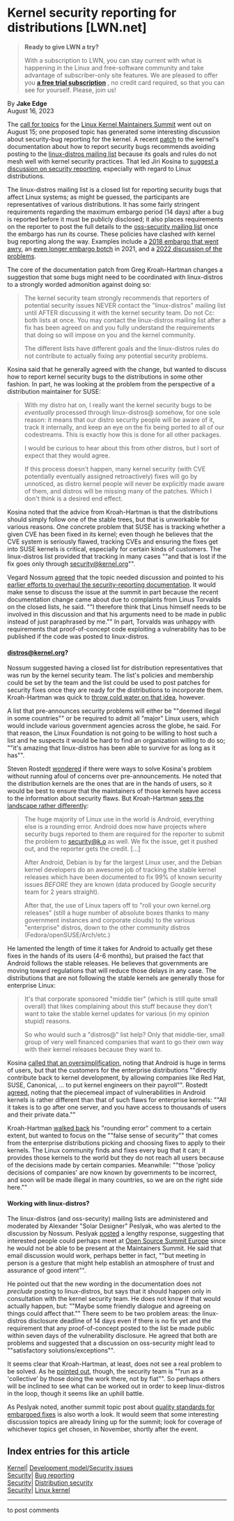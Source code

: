 # Kernel security reporting for distributions [LWN.net]

> **Ready to give LWN a try?**
> 
> With a subscription to LWN, you can stay current with what is happening in the Linux and free-software community and take advantage of subscriber-only site features. We are pleased to offer you **[a free trial subscription](https://lwn.net/Promo/nst-trial/claim)** , no credit card required, so that you can see for yourself. Please, join us! 

By **Jake Edge**  
August 16, 2023 

The [call for topics](/Articles/941660/) for the [Linux Kernel Maintainers Summit](https://events.linuxfoundation.org/linux-kernel-maintainer-summit/) went out on August 15; one proposed topic has generated some interesting discussion about security-bug reporting for the kernel. A recent [patch](https://git.kernel.org/pub/scm/linux/kernel/git/torvalds/linux.git/commit/?id=4fee0915e649b) to the kernel's documentation about how to report security bugs recommends avoiding posting to the [linux-distros mailing list](https://oss-security.openwall.org/wiki/mailing-lists/distros) because its goals and rules do not mesh well with kernel security practices. That led Jiri Kosina to [suggest a discussion on security reporting](/ml/ksummit-discuss/nycvar.YFH.7.76.2308150927190.14207@cbobk.fhfr.pm/), especially with regard to Linux distributions. 

The linux-distros mailing list is a closed list for reporting security bugs that affect Linux systems; as might be guessed, the participants are representatives of various distributions. It has some fairly stringent requirements regarding the maximum embargo period (14 days) after a bug is reported before it must be publicly disclosed; it also places requirements on the reporter to post the full details to the [oss-security mailing list](https://oss-security.openwall.org/wiki/mailing-lists/oss-security) once the embargo has run its course. These policies have clashed with kernel bug reporting along the way. Examples include a [2018 embargo that went awry](/Articles/762512/), an [even longer embargo botch](/Articles/874069/) in 2021, and a [2022 discussion of the problems](/Articles/896829/). 

The core of the documentation patch from Greg Kroah-Hartman changes a suggestion that some bugs might need to be coordinated with linux-distros to a strongly worded admonition against doing so: 

> The kernel security team strongly recommends that reporters of potential security issues NEVER contact the "linux-distros" mailing list until AFTER discussing it with the kernel security team. Do not Cc: both lists at once. You may contact the linux-distros mailing list after a fix has been agreed on and you fully understand the requirements that doing so will impose on you and the kernel community. 
> 
> The different lists have different goals and the linux-distros rules do not contribute to actually fixing any potential security problems. 

Kosina said that he generally agreed with the change, but wanted to discuss how to report kernel security bugs to the distributions in some other fashion. In part, he was looking at the problem from the perspective of a distribution maintainer for SUSE: 

> With my distro hat on, I really want the kernel security bugs to be *eventually* processed through linux-distros@ somehow, for one sole reason: it means that our distro security people will be aware of it, track it internally, and keep an eye on the fix being ported to all of our codestreams. This is exactly how this is done for all other packages. 
> 
> I would be curious to hear about this from other distros, but I sort of expect that they would agree. 
> 
> If this process doesn't happen, many kernel security (with CVE potentially eventually assigned retroactively) fixes will go by unnoticed, as distro kernel people will never be explicitly made aware of them, and distros will be missing many of the patches. Which I don't think is a desired end effect. 

Kosina noted that the advice from Kroah-Hartman is that the distributions should simply follow one of the stable trees, but that is unworkable for various reasons. One concrete problem that SUSE has is tracking whether a given CVE has been fixed in its kernel; even though he believes that the CVE system is seriously flawed, tracking CVEs and ensuring the fixes get into SUSE kernels is critical, especially for certain kinds of customers. The linux-distros list provided that tracking in many cases ""and that is lost if the fix goes only through security@kernel.org"". 

Vegard Nossum [agreed](/ml/ksummit-discuss/658e739b-c164-c360-d6a3-eb4fb15ae02e@oracle.com/) that the topic needed discussion and pointed to his [earlier efforts to overhaul the security-reporting documentation](/ml/linux-kernel/20230305220010.20895-1-vegard.nossum@oracle.com/). It would make sense to discuss the issue at the summit in part because the recent documentation change came about due to complaints from Linus Torvalds on the closed lists, he said. ""I therefore think that Linus himself needs to be involved in this discussion and that his arguments need to be made in public instead of just paraphrased by me."" In part, Torvalds was unhappy with requirements that proof-of-concept code exploiting a vulnerability has to be published if the code was posted to linux-distros. 

#### distros@kernel.org?

Nossum suggested having a closed list for distribution representatives that was run by the kernel security team. The list's policies and membership could be set by the team and the list could be used to post patches for security fixes once they are ready for the distributions to incorporate them. Kroah-Hartman was quick to [throw cold water on that idea](/ml/ksummit-discuss/2023081515-lake-spotty-6a3a@gregkh/), however. 

A list that pre-announces security problems will either be ""deemed illegal in some countries"" or be required to admit all "major" Linux users, which would include various government agencies across the globe, he said. For that reason, the Linux Foundation is not going to be willing to host such a list and he suspects it would be hard to find an organization willing to do so; ""it's amazing that linux-distros has been able to survive for as long as it has"". 

Steven Rostedt [wondered](/ml/ksummit-discuss/20230815084253.7091083e@gandalf.local.home/) if there were ways to solve Kosina's problem without running afoul of concerns over pre-announcements. He noted that the distribution kernels are the ones that are in the hands of users, so it would be best to ensure that the maintainers of those kernels have access to the information about security flaws. But Kroah-Hartman [sees the landscape rather differently](/ml/ksummit-discuss/2023081540-vindicate-caterer-33c6@gregkh/): 

> The huge majority of Linux use in the world is Android, everything else is a rounding error. Android does now have projects where security bugs reported to them are required for the reporter to submit the problem to security@k.o as well. We fix the issue, get it pushed out, and the reporter gets the credit. [...] 
> 
> After Android, Debian is by far the largest Linux user, and the Debian kernel developers do an awesome job of tracking the stable kernel releases which have been documented to fix 99% of known security issues _BEFORE_ they are known (data produced by Google security team for 2 years straight). 
> 
> After that, the use of Linux tapers off to "roll your own kernel.org releases" (still a huge number of absolute boxes thanks to many government instances and corporate clouds) to the various "enterprise" distros, down to the other community distros (Fedora/openSUSE/Arch/etc.) 

He lamented the length of time it takes for Android to actually get these fixes in the hands of its users (4-6 months), but praised the fact that Android follows the stable releases. He believes that governments are moving toward regulations that will reduce those delays in any case. The distributions that are not following the stable kernels are generally those for enterprise Linux: 

> It's that corporate sponsored "middle tier" (which is still quite small overall) that likes complaining about this stuff because they don't want to take the stable kernel updates for various (in my opinion stupid) reasons. 
> 
> So who would such a "distros@" list help? Only that middle-tier, small group of very well financed companies that want to go their own way with their kernel releases because they want to. 

Kosina [called that an oversimplification](/ml/ksummit-discuss/nycvar.YFH.7.76.2308160005300.14207@cbobk.fhfr.pm/), noting that Android is huge in terms of users, but that the customers for the enterprise distributions ""directly contribute back to kernel development, by allowing companies like Red Hat, SUSE, Canonical, ... to put kernel engineers on their payroll"". Rostedt [agreed](/ml/ksummit-discuss/20230815183120.0c92a759@gandalf.local.home/), noting that the piecemeal impact of vulnerabilities in Android kernels is rather different than that of such flaws for enterprise kernels: ""All it takes is to go after one server, and you have access to thousands of users and their private data."" 

Kroah-Hartman [walked back](/ml/ksummit-discuss/2023081641-unstitch-kangaroo-a2c1@gregkh/) his "rounding error" comment to a certain extent, but wanted to focus on the ""false sense of security"" that comes from the enterprise distributions picking and choosing fixes to apply to their kernels. The Linux community finds and fixes every bug that it can; it provides those kernels to the world but they do not reach all users because of the decisions made by certain companies. Meanwhile: ""those 'policy decisions of companies' are now known by governments to be incorrect, and soon will be made illegal in many countries, so we are on the right side here."" 

#### Working with linux-distros?

The linux-distros (and oss-security) mailing lists are administered and moderated by Alexander "Solar Designer" Peslyak, who was alerted to the discussion by Nossum. Peslyak [posted](/ml/ksummit-discuss/20230816152621.GA8252@openwall.com/) a lengthy response, suggesting that interested people could perhaps meet at [Open Source Summit Europe](https://events.linuxfoundation.org/open-source-summit-europe/) since he would not be able to be present at the Maintainers Summit. He said that email discussion would work, perhaps better in fact, ""but meeting in person is a gesture that might help establish an atmosphere of trust and assurance of good intent"". 

He pointed out that the new wording in the documentation does not _preclude_ posting to linux-distros, but says that it should happen only in consultation with the kernel security team. He does not know if that would actually happen, but: ""Maybe some friendly dialogue and agreeing on things could affect that."" There seem to be two problem areas: the linux-distros disclosure deadline of 14 days even if there is no fix yet and the requirement that any proof-of-concept posted to the list be made public within seven days of the vulnerability disclosure. He agreed that both are problems and suggested that a discussion on oss-security might lead to ""satisfactory solutions/exceptions"". 

It seems clear that Kroah-Hartman, at least, does not see a real problem to be solved. As he [pointed out](/ml/ksummit-discuss/2023081512-worshiper-donor-371f@gregkh/), though, the security team is ""run as a 'collective' by those doing the work there, not by fiat"". So perhaps others will be inclined to see what can be worked out in order to keep linux-distros in the loop, though it seems like an uphill battle. 

As Peslyak noted, another summit topic post about [quality standards for embargoed fixes](/ml/ksummit-discuss/ZNuuvS5BtmjcazIv@sashalap/) is also worth a look. It would seem that some interesting discussion topics are already lining up for the summit; look for coverage of whichever topics get chosen, in November, shortly after the event. 

  
Index entries for this article  
---  
[Kernel](/Kernel/Index)| [Development model/Security issues](/Kernel/Index#Development_model-Security_issues)  
[Security](/Security/Index/)| [Bug reporting](/Security/Index/#Bug_reporting)  
[Security](/Security/Index/)| [Distribution security](/Security/Index/#Distribution_security)  
[Security](/Security/Index/)| [Linux kernel](/Security/Index/#Linux_kernel)  
  


* * *

to post comments 
